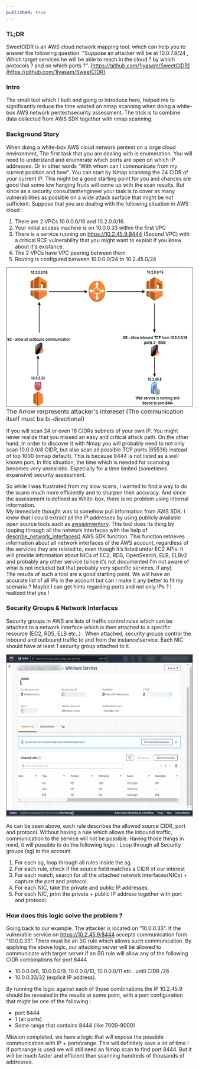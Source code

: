 ```yaml
---
published: true
---
```

### TL;DR
SweetCIDR is an AWS cloud network mapping tool. which can help you to answer the following question. "Suppose an attacker will be at 10.0.7.8/24 , Which target services he will be able to reach in the cloud ? by which protocols ? and on which ports ?". 
[https://github.com/1lyasam/SweetCIDR](https://github.com/1lyasam/SweetCIDR)

### Intro

The small tool which I built and going to introduce here, helped me to significantly reduce the time wasted on nmap scanning when doing a white-box AWS network pentest\security assessment. The trick is to combine data collected from AWS SDK together with nmap scanning.


### Background Story
When doing a white-box AWS cloud network pentest on a large cloud environment, The first task that you are dealing with is enumeration. You will need to understand and enumerate which ports are open on which IP addresses. Or in other words “With whom can I communicate from my current position and how”.
You can start by Nmap scanning the 24 CIDR of your current IP. This might be a good starting point for you and chances are good that some low hanging fruits will come up with the scan results. But since as a security consultant\engineer your task is to cover as many vulnerabilities as possible on a wide attack surface that might be not sufficient.
Suppose that you are dealing with the following situation in AWS cloud :
1. There are 2 VPCs 10.0.0.0/16 and 10.2.0.0/16.
2. Your initial access machine is on 10.0.0.33 within the first VPC
3. There is a service running on https://10.2.45.9:8444 (Second VPC) with a critical RCE vulnerability that you might want to exploit if you knew about it's existance.
4. The 2 VPCs have VPC peering between them
5. Routing is configured between 10.0.0.0/24 to 10.2.45.0/24

<img src="/images/cidr_example_2.drawio.png"  width="600" height="375" style="border:1px solid #555">
<font size="3"> The Arrow rerpresents attacker's intereset (The communication itself must be bi-directional)</font>

If you will scan 24 or even 16 CIDRs subnets of your own IP. You might never realize that you missed an easy and critical attack path. On the other hand, In order to discover it with Nmap you will probably need to not only scan 10.0.0.0/8 CIDR, but also scan all possible TCP ports (65536) instead of top 1000 (nmap default). This is because 8444 is not listed as a well known port. 
In this situation, the time which is needed for scanning becomes very unrealistic. Especially for a time limited (sometimes expansive) security assessment.

So while I was frustrated from my slow scans, I wanted to find a way to do the scans much more efficiently and to sharpen their accuracy. And since the assessment is defined as White-box, there is no problem using internal information.<br/>
My immediate thought was to somehow pull information from AWS SDK. I knew that I could extract all the IP addresses by using publicly available open source tools such as [awsipinventory](https://github.com/okelet/awsipinventory). This tool does its thing by looping through all the network interfaces with the help of [describe_network_interfaces()](https://docs.aws.amazon.com/AWSEC2/latest/APIReference/API_DescribeNetworkInterfaces.html) AWS SDK function. This function retrieves information about all network interfaces of the AWS account, regardless of the services they are related to, even though it’s listed under EC2 APIs. It will provide information about NICs of EC2, RDS, OpenSearch, ELB, ELBv2 and probably any other service (since it’s not documented I'm not aware of what is not included but that probably very specific services, if any).<br/>
The results of such a tool are a good starting point. We will have an accurate list of all IPs in the account but can I make it any better to fit my scenario ? Maybe I can get hints regarding ports and not only IPs ? I realized that yes !

### Security Groups & Network Interfaces
Security groups in AWS are lists of traffic control rules which can be attached to a network interface which is then attached to a specific resource (EC2, RDS, ELB etc..) . When attached, security groups control the inbound and outbound traffic to and from the instance\service. Each NIC should have at least 1 security group attached to it.

<img src="/images/sg_example.png"  width="700" height="437" style="border:1px solid #555">

As can be seen above, each rule describes the allowed source CIDR, port and protocol. Without having a rule which allows the inbound traffic, communication to the service will not be possible.
Having those things in mind, it will possible to do the following logic :
Loop through all Security groups (sg) in the account
1. For each sg, loop through all rules inside the sg
2. For each rule, check if the source field matches a CIDR of our interest
3. For each match, search for all the attached network interfaces(NICs) + capture the port and protocol.
4. For each NIC, take the private and public IP addresses.
5. For each NIC, print the private + public IP address together with port and protocol.

### How does this logic solve the problem ? 

Going back to our example. The attacker is located on “10.0.0.33”. If the vulnerable service on  https://10.2.45.9:8444 accepts communication form “10.0.0.33”. There must be an SG rule which allows such communication.
By applying the above logic, our attacking server will be allowed to communicate with target server if an SG rule will allow any of the following CIDR combinations for port 8444
- 10.0.0.0/8, 10.0.0.0/9, 10.0.0.0/10, 10.0.0.0/11 etc.. until CIDR /26
- 10.0.0.33/32 (explicit IP address).
<a/>

By running the logic against each of those combinations the IP 10.2.45.9 should be revealed in the results at some point, with a port configuration that might be one of the following :
- port 8444 
- 1 (all ports)
- Some range that contains 8444 (like 7000-9000)

Mission completed, we have a logic that will expose the possible communication with IP + ports\range. This will definitely save a lot of time ! 
If port range is used we will still need an Nmap scan to find port 8444. But it will be much faster and efficient than scanning hundreds of thousands of addresses.



